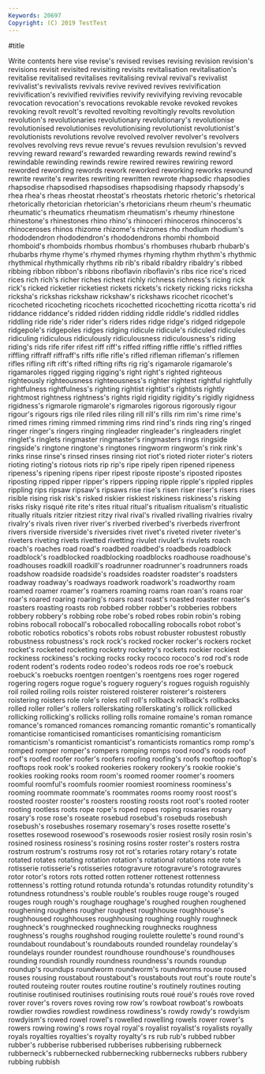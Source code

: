 ```yaml
---
Keywords: 20697
Copyright: (C) 2019 TestTest
---
```


#title

Write contents here
vise revise's revised revises revising revision revision's revisions revisit
revisited revisiting revisits revitalisation revitalisation's revitalise revitalised revitalises revitalising revival
revival's revivalist revivalist's revivalists revivals revive revived revives revivification revivification's
revivified revivifies revivify revivifying reviving revocable revocation revocation's revocations revokable
revoke revoked revokes revoking revolt revolt's revolted revolting revoltingly revolts
revolution revolution's revolutionaries revolutionary revolutionary's revolutionise revolutionised revolutionises revolutionising revolutionist
revolutionist's revolutionists revolutions revolve revolved revolver revolver's revolvers revolves revolving
revs revue revue's revues revulsion revulsion's revved revving reward reward's
rewarded rewarding rewards rewind rewind's rewindable rewinding rewinds rewire rewired
rewires rewiring reword reworded rewording rewords rework reworked reworking reworks
rewound rewrite rewrite's rewrites rewriting rewritten rewrote rhapsodic rhapsodies rhapsodise
rhapsodised rhapsodises rhapsodising rhapsody rhapsody's rhea rhea's rheas rheostat rheostat's
rheostats rhetoric rhetoric's rhetorical rhetorically rhetorician rhetorician's rhetoricians rheum rheum's
rheumatic rheumatic's rheumatics rheumatism rheumatism's rheumy rhinestone rhinestone's rhinestones rhino
rhino's rhinoceri rhinoceros rhinoceros's rhinoceroses rhinos rhizome rhizome's rhizomes rho
rhodium rhodium's rhododendron rhododendron's rhododendrons rhombi rhomboid rhomboid's rhomboids rhombus
rhombus's rhombuses rhubarb rhubarb's rhubarbs rhyme rhyme's rhymed rhymes rhyming
rhythm rhythm's rhythmic rhythmical rhythmically rhythms rib rib's ribald ribaldry
ribaldry's ribbed ribbing ribbon ribbon's ribbons riboflavin riboflavin's ribs rice
rice's riced rices rich rich's richer riches richest richly richness
richness's ricing rick rick's ricked ricketier ricketiest rickets rickets's rickety
ricking ricks ricksha ricksha's rickshas rickshaw rickshaw's rickshaws ricochet ricochet's
ricocheted ricocheting ricochets ricochetted ricochetting ricotta ricotta's rid riddance riddance's
ridded ridden ridding riddle riddle's riddled riddles riddling ride ride's
rider rider's riders rides ridge ridge's ridged ridgepole ridgepole's ridgepoles
ridges ridging ridicule ridicule's ridiculed ridicules ridiculing ridiculous ridiculously ridiculousness
ridiculousness's riding riding's rids rife rifer rifest riff riff's riffed
riffing riffle riffle's riffled riffles riffling riffraff riffraff's riffs rifle
rifle's rifled rifleman rifleman's riflemen rifles rifling rift rift's rifted
rifting rifts rig rig's rigamarole rigamarole's rigamaroles rigged rigging rigging's
right right's righted righteous righteously righteousness righteousness's righter rightest rightful
rightfully rightfulness rightfulness's righting rightist rightist's rightists rightly rightmost rightness
rightness's rights rigid rigidity rigidity's rigidly rigidness rigidness's rigmarole rigmarole's
rigmaroles rigorous rigorously rigour rigour's rigours rigs rile riled riles
riling rill rill's rills rim rim's rime rime's rimed rimes
riming rimmed rimming rims rind rind's rinds ring ring's ringed
ringer ringer's ringers ringing ringleader ringleader's ringleaders ringlet ringlet's ringlets
ringmaster ringmaster's ringmasters rings ringside ringside's ringtone ringtone's ringtones ringworm
ringworm's rink rink's rinks rinse rinse's rinsed rinses rinsing riot
riot's rioted rioter rioter's rioters rioting rioting's riotous riots rip
rip's ripe ripely ripen ripened ripeness ripeness's ripening ripens riper
ripest riposte riposte's riposted ripostes riposting ripped ripper ripper's rippers
ripping ripple ripple's rippled ripples rippling rips ripsaw ripsaw's ripsaws
rise rise's risen riser riser's risers rises risible rising risk
risk's risked riskier riskiest riskiness riskiness's risking risks risky risqué
rite rite's rites ritual ritual's ritualism ritualism's ritualistic ritually rituals
ritzier ritziest ritzy rival rival's rivalled rivalling rivalries rivalry rivalry's
rivals riven river river's riverbed riverbed's riverbeds riverfront rivers riverside
riverside's riversides rivet rivet's riveted riveter riveter's riveters riveting rivets
rivetted rivetting rivulet rivulet's rivulets roach roach's roaches road road's
roadbed roadbed's roadbeds roadblock roadblock's roadblocked roadblocking roadblocks roadhouse roadhouse's
roadhouses roadkill roadkill's roadrunner roadrunner's roadrunners roads roadshow roadside roadside's
roadsides roadster roadster's roadsters roadway roadway's roadways roadwork roadwork's roadworthy
roam roamed roamer roamer's roamers roaming roams roan roan's roans
roar roar's roared roaring roaring's roars roast roast's roasted roaster
roaster's roasters roasting roasts rob robbed robber robber's robberies robbers
robbery robbery's robbing robe robe's robed robes robin robin's robing
robins robocall robocall's robocalled robocalling robocalls robot robot's robotic robotics
robotics's robots robs robust robuster robustest robustly robustness robustness's rock
rock's rocked rocker rocker's rockers rocket rocket's rocketed rocketing rocketry
rocketry's rockets rockier rockiest rockiness rockiness's rocking rocks rocky rococo
rococo's rod rod's rode rodent rodent's rodents rodeo rodeo's rodeos
rods roe roe's roebuck roebuck's roebucks roentgen roentgen's roentgens roes
roger rogered rogering rogers rogue rogue's roguery roguery's rogues roguish
roguishly roil roiled roiling roils roister roistered roisterer roisterer's roisterers
roistering roisters role role's roles roll roll's rollback rollback's rollbacks
rolled roller roller's rollers rollerskating rollerskating's rollick rollicked rollicking rollicking's
rollicks rolling rolls romaine romaine's roman romance romance's romanced romances
romancing romantic romantic's romantically romanticise romanticised romanticises romanticising romanticism romanticism's
romanticist romanticist's romanticists romantics romp romp's romped romper romper's rompers
romping romps rood rood's roods roof roof's roofed roofer roofer's
roofers roofing roofing's roofs rooftop rooftop's rooftops rook rook's rooked
rookeries rookery rookery's rookie rookie's rookies rooking rooks room room's
roomed roomer roomer's roomers roomful roomful's roomfuls roomier roomiest roominess
roominess's rooming roommate roommate's roommates rooms roomy roost roost's roosted
rooster rooster's roosters roosting roosts root root's rooted rooter rooting
rootless roots rope rope's roped ropes roping rosaries rosary rosary's
rose rose's roseate rosebud rosebud's rosebuds rosebush rosebush's rosebushes rosemary
rosemary's roses rosette rosette's rosettes rosewood rosewood's rosewoods rosier rosiest
rosily rosin rosin's rosined rosiness rosiness's rosining rosins roster roster's
rosters rostra rostrum rostrum's rostrums rosy rot rot's rotaries rotary
rotary's rotate rotated rotates rotating rotation rotation's rotational rotations rote
rote's rotisserie rotisserie's rotisseries rotogravure rotogravure's rotogravures rotor rotor's rotors
rots rotted rotten rottener rottenest rottenness rottenness's rotting rotund rotunda
rotunda's rotundas rotundity rotundity's rotundness rotundness's rouble rouble's roubles rouge
rouge's rouged rouges rough rough's roughage roughage's roughed roughen roughened
roughening roughens rougher roughest roughhouse roughhouse's roughhoused roughhouses roughhousing roughing
roughly roughneck roughneck's roughnecked roughnecking roughnecks roughness roughness's roughs roughshod
rouging roulette roulette's round round's roundabout roundabout's roundabouts rounded roundelay
roundelay's roundelays rounder roundest roundhouse roundhouse's roundhouses rounding roundish roundly
roundness roundness's rounds roundup roundup's roundups roundworm roundworm's roundworms rouse
roused rouses rousing roustabout roustabout's roustabouts rout rout's route route's
routed routeing router routes routine routine's routinely routines routing routinise
routinised routinises routinising routs roué roué's roués rove roved rover
rover's rovers roves roving row row's rowboat rowboat's rowboats rowdier
rowdies rowdiest rowdiness rowdiness's rowdy rowdy's rowdyism rowdyism's rowed rowel
rowel's rowelled rowelling rowels rower rower's rowers rowing rowing's rows
royal royal's royalist royalist's royalists royally royals royalties royalties's royalty
royalty's rs rub rub's rubbed rubber rubber's rubberise rubberised rubberises
rubberising rubberneck rubberneck's rubbernecked rubbernecking rubbernecks rubbers rubbery rubbing rubbish
